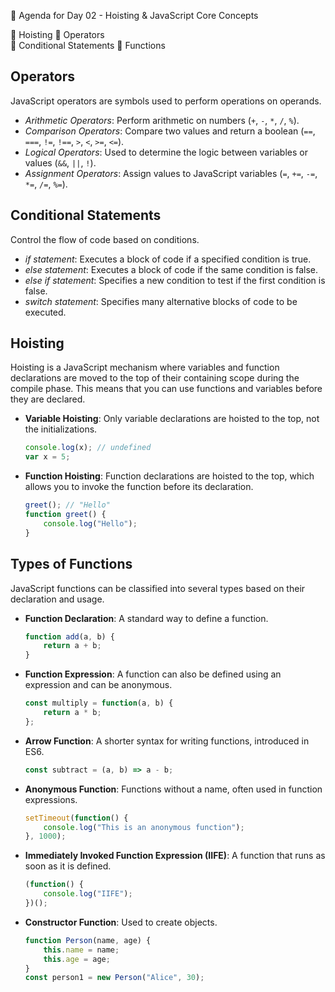 📑 Agenda for Day 02 - Hoisting & JavaScript Core Concepts

📌 Hoisting
📌 Operators  
📌 Conditional Statements
📌 Functions

## Operators

JavaScript operators are symbols used to perform operations on operands.

- *Arithmetic Operators*: Perform arithmetic on numbers (`+`, `-`, `*`, `/`, `%`).
- *Comparison Operators*: Compare two values and return a boolean (`==`, `===`, `!=`, `!==`, `>`, `<`, `>=`, `<=`).
- *Logical Operators*: Used to determine the logic between variables or values (`&&`, `||`, `!`).
- *Assignment Operators*: Assign values to JavaScript variables (`=`, `+=`, `-=`, `*=`, `/=`, `%=`).

## Conditional Statements

Control the flow of code based on conditions.

- *if statement*: Executes a block of code if a specified condition is true.
- *else statement*: Executes a block of code if the same condition is false.
- *else if statement*: Specifies a new condition to test if the first condition is false.
- *switch statement*: Specifies many alternative blocks of code to be executed.

## Hoisting

Hoisting is a JavaScript mechanism where variables and function declarations are moved to the top of their containing scope during the compile phase. This means that you can use functions and variables before they are declared.

- **Variable Hoisting**: Only variable declarations are hoisted to the top, not the initializations.
    ```javascript
    console.log(x); // undefined
    var x = 5;
    ```
- **Function Hoisting**: Function declarations are hoisted to the top, which allows you to invoke the function before its declaration.
    ```javascript
    greet(); // "Hello"
    function greet() {
        console.log("Hello");
    }
    ```

## Types of Functions

JavaScript functions can be classified into several types based on their declaration and usage.

- **Function Declaration**: A standard way to define a function.
    ```javascript
    function add(a, b) {
        return a + b;
    }
    ```
- **Function Expression**: A function can also be defined using an expression and can be anonymous.
    ```javascript
    const multiply = function(a, b) {
        return a * b;
    };
    ```
- **Arrow Function**: A shorter syntax for writing functions, introduced in ES6.
    ```javascript
    const subtract = (a, b) => a - b;
    ```
- **Anonymous Function**: Functions without a name, often used in function expressions.
    ```javascript
    setTimeout(function() {
        console.log("This is an anonymous function");
    }, 1000);
    ```
- **Immediately Invoked Function Expression (IIFE)**: A function that runs as soon as it is defined.
    ```javascript
    (function() {
        console.log("IIFE");
    })();
    ```
- **Constructor Function**: Used to create objects.
    ```javascript
    function Person(name, age) {
        this.name = name;
        this.age = age;
    }
    const person1 = new Person("Alice", 30);
    ```



